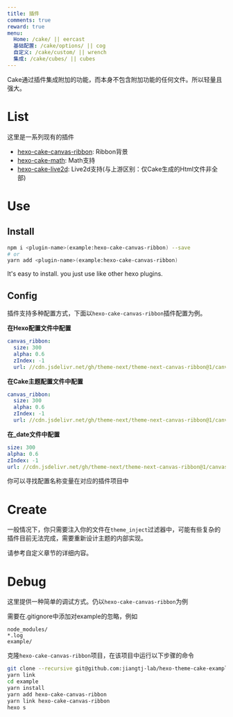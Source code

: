```yaml
---
title: 插件
comments: true
reward: true
menu:
  Home: /cake/ || eercast 
  基础配置: /cake/options/ || cog 
  自定义: /cake/custom/ || wrench 
  集成: /cake/cubes/ || cubes 
---
```


Cake通过插件集成附加的功能，而本身不包含附加功能的任何文件。所以轻量且强大。

# List
这里是一系列现有的插件

- [hexo-cake-canvas-ribbon](https://github.com/jiangtj-lab/hexo-cake-canvas-ribbon): Ribbon背景
- [hexo-cake-math](https://github.com/jiangtj-lab/hexo-cake-math): Math支持
- [hexo-cake-live2d](https://github.com/jiangtj-lab/hexo-cake-live2d): Live2d支持(与上游区别：仅Cake生成的Html文件非全部)

# Use

## Install

```bash
npm i <plugin-name>(example:hexo-cake-canvas-ribbon) --save
# or
yarn add <plugin-name>(example:hexo-cake-canvas-ribbon)
```

It's easy to install. you just use like other hexo plugins.

## Config

插件支持多种配置方式，下面以`hexo-cake-canvas-ribbon`插件配置为例。

**在Hexo配置文件中配置**
```yml _config.yml
canvas_ribbon:
  size: 300
  alpha: 0.6
  zIndex: -1
  url: //cdn.jsdelivr.net/gh/theme-next/theme-next-canvas-ribbon@1/canvas-ribbon.js
```

**在Cake主题配置文件中配置**
```yml themes/cake/_config.yml
canvas_ribbon:
  size: 300
  alpha: 0.6
  zIndex: -1
  url: //cdn.jsdelivr.net/gh/theme-next/theme-next-canvas-ribbon@1/canvas-ribbon.js
```

**在_date文件中配置**
```yml source/_data/canvas_ribbon.yml
size: 300
alpha: 0.6
zIndex: -1
url: //cdn.jsdelivr.net/gh/theme-next/theme-next-canvas-ribbon@1/canvas-ribbon.js
```

你可以寻找配置名称变量在对应的插件项目中

# Create

一般情况下，你只需要注入你的文件在`theme_inject`过滤器中，可能有些复杂的插件目前无法完成，需要重新设计主题的内部实现。

请参考自定义章节的详细内容。

# Debug

这里提供一种简单的调试方式。仍以`hexo-cake-canvas-ribbon`为例

需要在.gitignore中添加对example的忽略，例如
```
node_modules/
*.log
example/
```

克隆`hexo-cake-canvas-ribbon`项目，在该项目中运行以下步骤的命令
```bash
git clone --recursive git@github.com:jiangtj-lab/hexo-theme-cake-example.git example
yarn link
cd example
yarn install
yarn add hexo-cake-canvas-ribbon
yarn link hexo-cake-canvas-ribbon
hexo s
```
